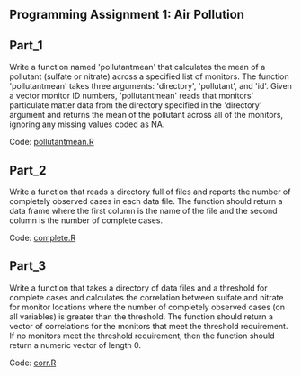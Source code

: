 Programming Assignment 1: Air Pollution
----------------------------------------

Part_1
------
Write a function named 'pollutantmean' that calculates the mean of a pollutant (sulfate or nitrate) across a specified list of monitors. The function 'pollutantmean' takes three arguments: 'directory', 'pollutant', and 'id'. Given a vector monitor ID numbers, 'pollutantmean' reads that monitors' particulate matter data from the directory specified in the 'directory' argument and returns the mean of the pollutant across all of the monitors, ignoring any missing values coded as NA.

Code: [pollutantmean.R](https://github.com/LuqiY/RprogrammingCoursera/blob/master/Project1_AirPollution/pollutantmean.R)

Part_2
------
Write a function that reads a directory full of files and reports the number of completely observed cases in each data file. The function should return a data frame where the first column is the name of the file and the second column is the number of complete cases.

Code: [complete.R](https://github.com/LuqiY/RprogrammingCoursera/blob/master/Project1_AirPollution/complete.R)

Part_3
------
Write a function that takes a directory of data files and a threshold for complete cases and calculates the correlation between sulfate and nitrate for monitor locations where the number of completely observed cases (on all variables) is greater than the threshold. The function should return a vector of correlations for the monitors that meet the threshold requirement. If no monitors meet the threshold requirement, then the function should return a numeric vector of length 0. 

Code: [corr.R](https://github.com/LuqiY/RprogrammingCoursera/blob/master/Project1_AirPollution/corr.R)
